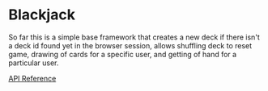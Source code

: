# Blackjack

So far this is a simple base framework that creates a new deck if there isn't a deck id found yet in the browser session, allows shuffling deck to reset game, drawing of cards for a specific user, and getting of hand for a particular user.

<a href="https://deckofcardsapi.com/?ref=hackernoon.com">API Reference</a>
